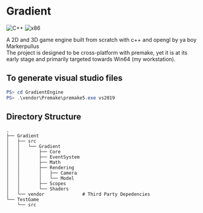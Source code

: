 ﻿# Gradient
![C++](https://img.shields.io/badge/language-C%2B%2B-%23f34b7d.svg?style=plastic)
![x86](https://img.shields.io/badge/arch-x64-red.svg?style=plastic)

A 2D and 3D game engine built from scratch with c++ and opengl by ya boy Markerpullus  
The project is designed to be cross-platform with premake, yet it is at its early stage and primarily targeted towards Win64 (my workstation).

## To generate visual studio files
```powershell
PS> cd GradientEngine
PS> .\vendor\Premake\premake5.exe vs2019
```

## Directory Structure
```
.
├── Gradient
│   ├── src
│   │   └── Gradient
│   │       ├── Core
│   │       ├── EventSystem
│   │       ├── Math
│   │       ├── Rendering
│   │       │   ├── Camera
│   │       │   └── Model
│   │       ├── Scopes
│   │       └── Shaders
│   └── vendor 				# Third Party Depedencies
└── TestGame
    └── src
```